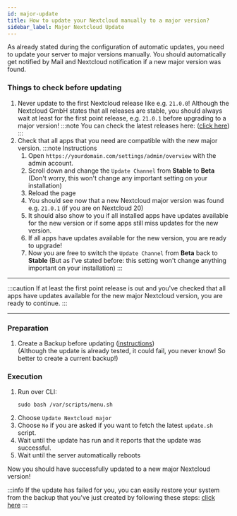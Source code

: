 ```yaml
---
id: major-update
title: How to update your Nextcloud manually to a major version?
sidebar_label: Major Nextcloud Update
---
```


As already stated during the configuration of automatic updates, you need to update your server to major versions manually. You should automatically get notified by Mail and Nextcloud notification if a new major version was found. 

### Things to check before updating
1. Never update to the first Nextcloud release like e.g. `21.0.0`! Although the Nextcloud GmbH states that all releases are stable, you should always wait at least for the first point release, e.g. `21.0.1` before upgrading to a major version!
    :::note
    You can check the latest releases here: ([click here](https://github.com/nextcloud/server/releases))
    :::
1. Check that all apps that you need are compatible with the new major version.
    :::note Instructions
    1. Open `https://yourdomain.com/settings/admin/overview` with the admin account.
    1. Scroll down and change the `Update Channel` from **Stable** to **Beta** (Don't worry, this won't change any important setting on your installation)
    1. Reload the page
    1. You should see now that a new Nextcloud major version was found e.g. `21.0.1` (if you are on Nextcloud 20)
    1. It should also show to you if all installed apps have updates available for the new version or if some apps still miss updates for the new version.
    1. If all apps have updates available for the new version, you are ready to upgrade!
    1. Now you are free to switch the `Update Channel` from **Beta** back to **Stable** (But as I've stated before: this setting won't change anything important on your installation)
    :::

---

:::caution
If at least the first point release is out and you've checked that all apps have updates available for the new major Nextcloud version, you are ready to continue.
:::

---

### Preparation
1. Create a Backup before updating ([instructions](./manual-backup))<br/>
(Although the update is already tested, it could fail, you never know! So better to create a current backup!)

### Execution
1. Run over CLI:
    ```shell
    sudo bash /var/scripts/menu.sh
    ```
1. Choose `Update Nextcloud major`
1. Choose `No` if you are asked if you want to fetch the latest `update.sh` script.
1. Wait until the update has run and it reports that the update was successful.
1. Wait until the server automatically reboots

Now you should have successfully updated to a new major Nextcloud version!

:::info
If the update has failed for you, you can easily restore your system from the backup that you've just created by following these steps: [click here](./restore-system)
:::